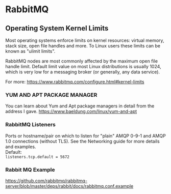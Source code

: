 # RabbitMQ
## Operating System Kernel Limits
Most operating systems enforce limits on kernel resources: virtual memory, stack size, open file handles and more. To Linux users these limits can be known as "ulimit limits".

RabbitMQ nodes are most commonly affected by the maximum open file handle limit. Default limit value on most Linux distributions is usually 1024, which is very low for a messaging broker (or generally, any data service).

For more: https://www.rabbitmq.com/configure.html#kernel-limits


### YUM AND APT PACKAGE MANAGER
You can learn about Yum and Apt package managers in detail from the address I gave.
https://www.baeldung.com/linux/yum-and-apt


### RabbitMQ Listeners
Ports or hostname/pair on which to listen for "plain" AMQP 0-9-1 and AMQP 1.0 connections (without TLS). See the Networking guide for more details and examples.
<br>Default:<br>
`listeners.tcp.default = 5672`


### Rabbit MQ Example
https://github.com/rabbitmq/rabbitmq-server/blob/master/deps/rabbit/docs/rabbitmq.conf.example
  
